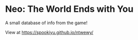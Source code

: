 # Neo: The World Ends with You
A small database of info from the game!

View at https://spookiyu.github.io/ntwewy/
